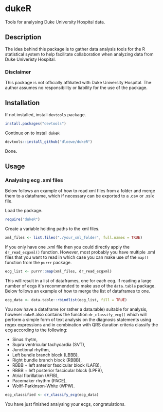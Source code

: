 
dukeR
=====
Tools for analysing Duke University Hospital data.

## Description
The idea behind this package is to gather data analysis tools for the R statistical system to help facilitate collaboration when analyzing data from Duke Univeristy Hospital.

### Disclaimer
This package is not officially affiliated with Duke University Hospital. The author assumes no responsibility or liability for the use of the package.

## Installation

If not installed, install `devtools` package.
```r
install.packages("devtools")
```
Continue on to install `dukeR`
```r
devtools::install_github("dloewe/dukeR")
```
Done.

## Usage
### Analysing ecg .xml files
Below follows an example of how to read xml files from a folder and merge them to a dataframe, which if necessary can be exported to a .csv or .xslx file.

Load the package.
```r
require("dukeR")
```
Create a variable holding paths to the xml files.
```r
xml_files <- list.files("./your_xml_folder", full.names = TRUE)
```
If you only have one .xml file then you could directly apply the `dr_read_ecgxml()` function. However, most probably you have multiple .xml files that you want to read in which case you can make use of the `map()` function from the `purrr` package.
```r
ecg_list <- purrr::map(xml_files, dr_read_ecgxml)
```
This will result in a list of dataframes, one for each ecg. If reading a large number of ecgs it's recommended to make use of the `data.table` package. Below follows an example of how to merge the list of dataframes to one.
```r
ecg_data <- data.table::rbindlist(ecg_list, fill = TRUE)
```
You now have a dataframe (or rather a data.table) suitable for analysis, however `dukeR` also contains the function `dr_classify_ecg()` which will perform a simple form of text analysis on the diagnosis statements using regex expressions and in combination with QRS duration criteria classify the ecg according to the following: 
- Sinus rhytm, 
- Supra ventricular tachycardia (SVT), 
- Junctional rhythm, 
- Left bundle branch block (LBBB), 
- Right bundle branch block (RBBB), 
- RBBB + left anterior fascicular block (LAFB), 
- RBBB + left posterior fascicular block (LPFB), 
- Atrial fibrillation (AFIB), 
- Pacemaker rhythm (PACE), 
- Wolff-Parkinson-White (WPW).
```r
ecg_classified <- dr_classify_ecg(ecg_data)
```

You have just finished analysing your ecgs, congratulations.
